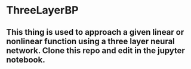 # ThreeLayerBP
## This thing is used to approach a given linear or nonlinear function using a three layer neural network. Clone this repo and edit in the jupyter notebook.
